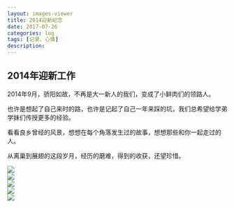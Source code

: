 ```yaml
---
layout: images-viewer
title: 2014迎新纪念
date: 2017-07-26
categories: log
tags: [记录、心情]
description: 
---
```


## 2014年迎新工作

2014年9月，骄阳如故，不再是大一新人的我们，变成了小鲜肉们的领路人。

也许是想起了自己来时的路，也许是记起了自己一年来踩的坑，我们总希望给学弟学妹们传授更多的经验。

看看良乡曾经的风景，想想在每个角落发生过的故事，想想那些和你一起走过的人。

从离巢到展翅的这段岁月，经历的磨难，得到的收获，还望珍惜。


<div class="gallery">
	<div><a href="http://07111301.xuxinting.cn/07111301/2014_yx/gongzuozheng.jpg"><img src="http://07111301.xuxinting.cn/07111301/2014_yx/lr/gongzuozheng.jpg" /></a></div>
	<div><a href="http://07111301.xuxinting.cn/07111301/2014_yx/canpiao.jpg"><img src="http://07111301.xuxinting.cn/07111301/2014_yx/lr/canpiao.jpg" /></a></div>
	<div><a href="http://07111301.xuxinting.cn/07111301/2014_yx/wangrui.jpg"><img src="http://07111301.xuxinting.cn/07111301/2014_yx/lr/wangrui.jpg" /></a></div>
	<div><a href="http://07111301.xuxinting.cn/07111301/2014_yx/wudi.jpg"><img src="http://07111301.xuxinting.cn/07111301/2014_yx/lr/wudi.jpg" /></a></div>
	<div><a href="http://07111301.xuxinting.cn/07111301/2014_yx/wang_xu.jpg"><img src="http://07111301.xuxinting.cn/07111301/2014_yx/lr/wang_xu.jpg" /></a></div>
</div>